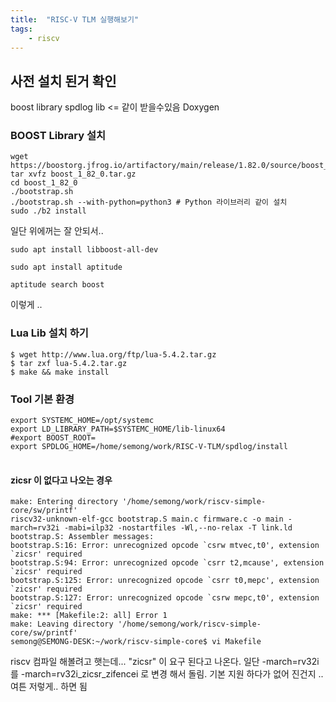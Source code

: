 ```yaml
---
title:  "RISC-V TLM 실행해보기"
tags: 
    - riscv
---
```


## 사전 설치 된거 확인 
boost library
spdlog lib <= 같이 받을수있음
Doxygen 


### BOOST Library 설치 
```shell
wget https://boostorg.jfrog.io/artifactory/main/release/1.82.0/source/boost_1_82_0.tar.gz
tar xvfz boost_1_82_0.tar.gz
cd boost_1_82_0
./bootstrap.sh
./bootstrap.sh --with-python=python3 # Python 라이브러리 같이 설치 
sudo ./b2 install
```
일단 위에꺼는 잘 안되서..

```shell
sudo apt install libboost-all-dev

sudo apt install aptitude

aptitude search boost
```
이렇게 ..

### Lua Lib 설치 하기
```shell
$ wget http://www.lua.org/ftp/lua-5.4.2.tar.gz
$ tar zxf lua-5.4.2.tar.gz
$ make && make install
```




###  Tool 기본 환경 
```shell
export SYSTEMC_HOME=/opt/systemc
export LD_LIBRARY_PATH=$SYSTEMC_HOME/lib-linux64
#export BOOST_ROOT=
export SPDLOG_HOME=/home/semong/work/RISC-V-TLM/spdlog/install
```

<div class="mxgraph" style="max-width:100%;border:1px solid transparent;" data-mxgraph="{&quot;highlight&quot;:&quot;#0000ff&quot;,&quot;nav&quot;:true,&quot;resize&quot;:true,&quot;toolbar&quot;:&quot;zoom layers tags lightbox&quot;,&quot;edit&quot;:&quot;_blank&quot;,&quot;url&quot;:&quot;https://raw.githubusercontent.com/goodsemong/goodsemong.github.io/main/assets/%EC%A0%9C%EB%AA%A9%20%EC%97%86%EB%8A%94%20%EB%8B%A4%EC%9D%B4%EC%96%B4%EA%B7%B8%EB%9E%A8.drawio&quot;}"></div>
<script type="text/javascript" src="https://viewer.diagrams.net/embed2.js?&fetch=https%3A%2F%2Fraw.githubusercontent.com%2Fgoodsemong%2Fgoodsemong.github.io%2Fmain%2Fassets%2F%25EC%25A0%259C%25EB%25AA%25A9%2520%25EC%2597%2586%25EB%258A%2594%2520%25EB%258B%25A4%25EC%259D%25B4%25EC%2596%25B4%25EA%25B7%25B8%25EB%259E%25A8.drawio"></script>


#### zicsr 이 없다고 나오는 경우 
```shell
make: Entering directory '/home/semong/work/riscv-simple-core/sw/printf'
riscv32-unknown-elf-gcc bootstrap.S main.c firmware.c -o main -march=rv32i -mabi=ilp32 -nostartfiles -Wl,--no-relax -T link.ld
bootstrap.S: Assembler messages:
bootstrap.S:16: Error: unrecognized opcode `csrw mtvec,t0', extension `zicsr' required
bootstrap.S:94: Error: unrecognized opcode `csrr t2,mcause', extension `zicsr' required
bootstrap.S:125: Error: unrecognized opcode `csrr t0,mepc', extension `zicsr' required
bootstrap.S:127: Error: unrecognized opcode `csrw mepc,t0', extension `zicsr' required
make: *** [Makefile:2: all] Error 1
make: Leaving directory '/home/semong/work/riscv-simple-core/sw/printf'
semong@SEMONG-DESK:~/work/riscv-simple-core$ vi Makefile

```

riscv 컴파일 해볼려고 햇는데... "zicsr" 이 요구 된다고 나온다.  일단 -march=rv32i 를 -march=rv32i_zicsr_zifencei 로 변경 해서 돌림.  기본 지원 하다가 없어 진건지 .. 여튼 저렇게.. 하면 됨
